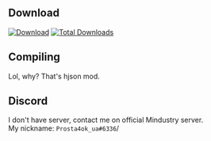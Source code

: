 ## Download
[![Download](https://img.shields.io/github/v/release/Prosta4okua/Ukrajinisator?color=darkgreen&include_prereleases&label=DOWNLOAD%20LATEST%20RELEASE&logo=github&logoColor=white&style=for-the-badge)](https://github.com/Prosta4okua/Ukrajinisator) [![Total Downloads](https://img.shields.io/github/downloads/Prosta4okua/Ukrajinisator/total?color=darkgreen&label=%20&style=for-the-badge&logo=docusign&logoColor=white)](https://github.com/Prosta4okua/Ukrajinisator/releases)

## Compiling
Lol, why? That's hjson mod.

## Discord
I don't have server, contact me on official Mindustry server.<br>
My nickname: `Prosta4ok_ua#6336`/
